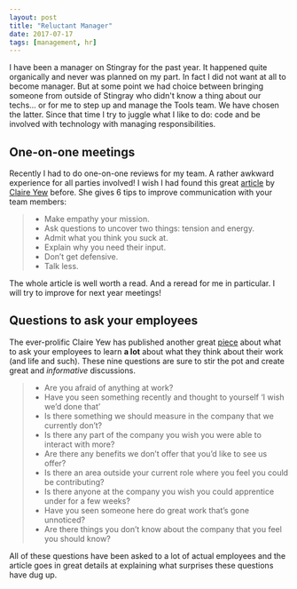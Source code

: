 ```yaml
---
layout: post
title: "Reluctant Manager"
date: 2017-07-17
tags: [management, hr]
---
```


I have been a manager on Stingray for the past year. It happened quite organically and never was planned on my part. In fact I did not want at all to become manager. But at some point we had choice between bringing someone from outside of Stingray who didn't know a thing about our techs... or for me to step up and manage the Tools team. We have chosen the latter. Since that time I try to juggle what I like to do: code and be involved with technology with managing responsibilities.

## One-on-one meetings

Recently I had to do one-on-one reviews for my team. A rather awkward experience for all parties involved! I wish I had found this great [article](https://blog.knowyourcompany.com/how-to-have-an-honest-one-on-one-with-an-employee-6b918e5662bb) by [Claire Yew](https://blog.knowyourcompany.com/@cjlew23) before. She gives 6 tips to improve communication with your team members:

> - Make empathy your mission.
> - Ask questions to uncover two things: tension and energy.
> - Admit what you think you suck at.
> - Explain why you need their input.
> - Don’t get defensive.
> - Talk less.

The whole article is well worth a read. And a reread for me in particular. I will try to improve for next year meetings!

## Questions to ask your employees

The ever-prolific Claire Yew has published another great [piece](https://m.signalvnoise.com/the-9-questions-that-uncover-the-most-surprising-insights-from-employees-b7bc0d20ede8) about what to ask your employees to learn **a lot** about what they think about their work (and life and such). These nine questions are sure to stir the pot and create great and *informative* discussions.

> - Are you afraid of anything at work?
> - Have you seen something recently and thought to yourself ‘I wish we’d done that’
> - Is there something we should measure in the company that we currently don’t?
> - Is there any part of the company you wish you were able to interact with more?
> - Are there any benefits we don’t offer that you’d like to see us offer?
> - Is there an area outside your current role where you feel you could be contributing?
> - Is there anyone at the company you wish you could apprentice under for a few weeks?
> - Have you seen someone here do great work that’s gone unnoticed?
> - Are there things you don’t know about the company that you feel you should know?

All of these questions have been asked to a lot of actual employees and the article goes in great details at explaining what surprises these questions have dug up.